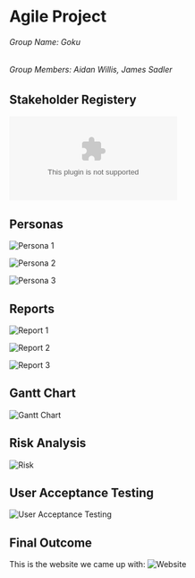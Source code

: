 # Agile Project
###### Group Name: Goku
###### Group Members: Aidan Willis, James Sadler

## Stakeholder Registery
![Stakeholder Registery](https://github.com/Samige105/Agile-Assignment/blob/ac37209418f2a82302a721205b35053c24165334/Iteration%201/Stakeholder%20register%20assessment.docx)

## Personas

![Persona 1]()

![Persona 2]()

![Persona 3]()

## Reports
![Report 1](https://temahau-my.sharepoint.com/:w:/r/personal/sadlej2_student_eit_ac_nz/_layouts/15/Doc.aspx?sourcedoc=%7BAD1076F7-748F-469E-A9AF-0CCF5F284800%7D&file=Group%20Meeting%20report.docx&action=default&mobileredirect=true)

![Report 2]()

![Report 3]()

## Gantt Chart
![Gantt Chart]()

## Risk Analysis
![Risk]()

## User Acceptance Testing
![User Acceptance Testing]()

## Final Outcome
This is the website we came up with: 
![Website](https://github.com/Samige105/agile-assignment-James-Sadler-and-Aidan-Willis/deployments/activity_log?environment=github-pages)

